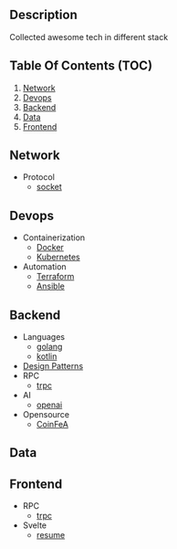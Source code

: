 ## Description
Collected awesome tech in different stack

## Table Of Contents (TOC)
1. [Network](#network)
2. [Devops](#devops)
3. [Backend](#backend) 
4. [Data](#data)
5. [Frontend](#frontend)

## Network
- Protocol
  - [socket](network/socket)

## Devops
- Containerization
  - [Docker](devops/docker)
  - [Kubernetes](devops/k8s)
- Automation
  - [Terraform](devops/terraform)
  - [Ansible](devops/ansible)

## Backend
- Languages
  - [golang](backend/languages/golang)
  - [kotlin](backend/languages/kotlin)
- [Design Patterns](backend/design-patterns)
- RPC
  - [trpc](backend/trpc)
- AI
  - [openai](backend/openai)
- Opensource
  - [CoinFeA](backend/opensource/coinfea)

## Data

## Frontend
- RPC
  - [trpc](frontend/trpc)
- Svelte
  - [resume](frontend/svetle-kit-resume)
